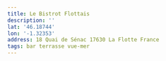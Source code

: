 ```yaml
---
title: Le Bistrot Flottais
description: ''
lat: '46.18744'
lon: '-1.32353'
address: 18 Quai de Sénac 17630 La Flotte France
tags: bar terrasse vue-mer
---
```


